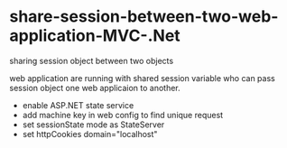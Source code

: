 # share-session-between-two-web-application-MVC-.Net
sharing session object between two objects 

web application are running with shared session variable who can pass session object one web applicaion to another.
* enable ASP.NET state service 
* add machine key in web config to find unique request 
* set sessionState mode as StateServer
* set  httpCookies domain="localhost"
